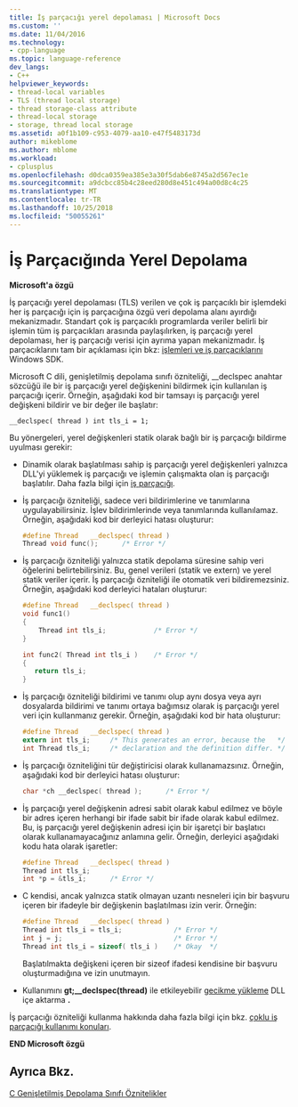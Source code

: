 ```yaml
---
title: İş parçacığı yerel depolaması | Microsoft Docs
ms.custom: ''
ms.date: 11/04/2016
ms.technology:
- cpp-language
ms.topic: language-reference
dev_langs:
- C++
helpviewer_keywords:
- thread-local variables
- TLS (thread local storage)
- thread storage-class attribute
- thread-local storage
- storage, thread local storage
ms.assetid: a0f1b109-c953-4079-aa10-e47f5483173d
author: mikeblome
ms.author: mblome
ms.workload:
- cplusplus
ms.openlocfilehash: d0dca0359ea385e3a30f5dab6e8745a2d567ec1e
ms.sourcegitcommit: a9dcbcc85b4c28eed280d8e451c494a00d8c4c25
ms.translationtype: MT
ms.contentlocale: tr-TR
ms.lasthandoff: 10/25/2018
ms.locfileid: "50055261"
---
```

# <a name="thread-local-storage"></a>İş Parçacığında Yerel Depolama

**Microsoft'a özgü**

İş parçacığı yerel depolaması (TLS) verilen ve çok iş parçacıklı bir işlemdeki her iş parçacığı için iş parçacığına özgü veri depolama alanı ayırdığı mekanizmadır. Standart çok iş parçacıklı programlarda veriler belirli bir işlemin tüm iş parçacıkları arasında paylaşılırken, iş parçacığı yerel depolaması, her iş parçacığı verisi için ayrıma yapan mekanizmadır. İş parçacıklarını tam bir açıklaması için bkz: [işlemleri ve iş parçacıklarını](/windows/desktop/ProcThread/processes-and-threads) Windows SDK.

Microsoft C dili, genişletilmiş depolama sınıfı özniteliği, __declspec anahtar sözcüğü ile bir iş parçacığı yerel değişkenini bildirmek için kullanılan iş parçacığı içerir. Örneğin, aşağıdaki kod bir tamsayı iş parçacığı yerel değişkeni bildirir ve bir değer ile başlatır:

```
__declspec( thread ) int tls_i = 1;
```

Bu yönergeleri, yerel değişkenleri statik olarak bağlı bir iş parçacığı bildirme uyulması gerekir:

- Dinamik olarak başlatılması sahip iş parçacığı yerel değişkenleri yalnızca DLL'yi yüklemek iş parçacığı ve işlemin çalışmakta olan iş parçacığı başlatılır. Daha fazla bilgi için [iş parçacığı](../cpp/thread.md).

- İş parçacığı özniteliği, sadece veri bildirimlerine ve tanımlarına uygulayabilirsiniz. İşlev bildirimlerinde veya tanımlarında kullanılamaz. Örneğin, aşağıdaki kod bir derleyici hatası oluşturur:

    ```C
    #define Thread   __declspec( thread )
    Thread void func();      /* Error */
    ```

- İş parçacığı özniteliği yalnızca statik depolama süresine sahip veri öğelerini belirtebilirsiniz. Bu, genel verileri (statik ve extern) ve yerel statik veriler içerir. İş parçacığı özniteliği ile otomatik veri bildiremezsiniz. Örneğin, aşağıdaki kod derleyici hataları oluşturur:

    ```C
    #define Thread   __declspec( thread )
    void func1()
    {
        Thread int tls_i;            /* Error */
    }

    int func2( Thread int tls_i )    /* Error */
    {
       return tls_i;
    }
    ```

- İş parçacığı özniteliği bildirimi ve tanımı olup aynı dosya veya ayrı dosyalarda bildirimi ve tanımı ortaya bağımsız olarak iş parçacığı yerel veri için kullanmanız gerekir. Örneğin, aşağıdaki kod bir hata oluşturur:

    ```C
    #define Thread   __declspec( thread )
    extern int tls_i;     /* This generates an error, because the   */
    int Thread tls_i;     /* declaration and the definition differ. */
    ```

- İş parçacığı özniteliğini tür değiştiricisi olarak kullanamazsınız. Örneğin, aşağıdaki kod bir derleyici hatası oluşturur:

    ```C
    char *ch __declspec( thread );      /* Error */
    ```

- İş parçacığı yerel değişkenin adresi sabit olarak kabul edilmez ve böyle bir adres içeren herhangi bir ifade sabit bir ifade olarak kabul edilmez. Bu, iş parçacığı yerel değişkenin adresi için bir işaretçi bir başlatıcı olarak kullanamayacağınız anlamına gelir. Örneğin, derleyici aşağıdaki kodu hata olarak işaretler:

    ```C
    #define Thread   __declspec( thread )
    Thread int tls_i;
    int *p = &tls_i;      /* Error */
    ```

- C kendisi, ancak yalnızca statik olmayan uzantı nesneleri için bir başvuru içeren bir ifadeyle bir değişkenin başlatılması izin verir. Örneğin:

    ```C
    #define Thread   __declspec( thread )
    Thread int tls_i = tls_i;             /* Error */
    int j = j;                            /* Error */
    Thread int tls_i = sizeof( tls_i )    /* Okay  */
    ```

   Başlatılmakta değişkeni içeren bir sizeof ifadesi kendisine bir başvuru oluşturmadığına ve izin unutmayın.

- Kullanımını **gt;__declspec(thread)** ile etkileyebilir [gecikme yükleme](../build/reference/linker-support-for-delay-loaded-dlls.md) DLL içe aktarma **.**

İş parçacığı özniteliği kullanma hakkında daha fazla bilgi için bkz. [çoklu iş parçacığı kullanımı konuları](../parallel/multithreading-support-for-older-code-visual-cpp.md).

**END Microsoft özgü**

## <a name="see-also"></a>Ayrıca Bkz.

[C Genişletilmiş Depolama Sınıfı Öznitelikler](../c-language/c-extended-storage-class-attributes.md)